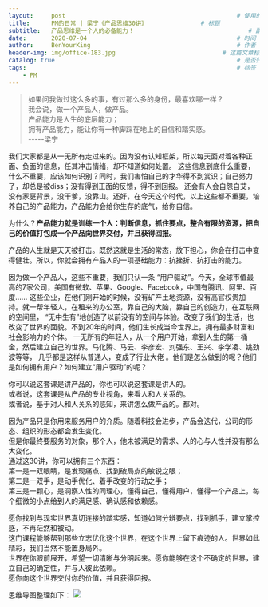 ```yaml
---
layout:     post                                                # 使用的布局（不需要改）
title:      PM的日常 | 梁宁《产品思维30讲》               # 标题 
subtitle:   产品思维是一个人的必备能力！                                # 副标题
date:       2020-07-04                                          # 时间
author:     BenYourKing                                         # 作者
header-img: img/office-183.jpg                              # 这篇文章标题背景图片
catalog: true                                                   # 是否归档
tags:                                                           # 标签
    - PM
---
```


> 如果问我做过这么多的事，有过那么多的身份，最喜欢哪一样？          
> 我会说，做一个产品人，做产品。            
> 产品能力是人生的底层能力；          
> 拥有产品能力，能让你有一种脚踩在地上的自信和踏实感。        
>                          -----梁宁
  
   

我们大家都是从一无所有走过来的。因为没有认知框架，所以每天面对着各种正面、负面的信息，任其冲击情绪，却不知道如何处置。
这些信息到底什么重要，什么不重要，应该如何识别？同时，我们害怕自己的才华得不到赏识；自己努力了，却总是被diss；没有得到正面的反馈，得不到回报。
还会有人会自怨自艾，没有家庭背景，没干爹，没靠山。还好，在今天这个时代，以上这些都不重要，培养自己的产品能力，产品能力会给你生存的底气，给你自信。

为什么？**产品能力就是训练一个人：判断信息，抓住要点，整合有限的资源，把自己的价值打包成一个产品向世界交付，并且获得回报。**
                 
产品的人生就是天天被打击。既然这就是生活的常态，放下担心，你会在打击中变得健壮。所以，你就会拥有产品人的一项基础能力：抗挫折、抗打击的能力。            
                     
因为做一个产品人，这些不重要，我们只认一条 “用户驱动”。今天，全球市值最高的7家公司，美国有微软、苹果、Google、Facebook，中国有腾讯、阿里、百度……
这些企业，在他们刚开始的时候，没有矿产土地资源，没有高官权贵加持。就一帮年轻人，在租来的办公室，靠自己的大脑，靠自己的创造力，在互联网的空间里，
“无中生有”地创造了以前没有的空间与体验。改变了我们的生活，也改变了世界的面貌。不到20年的时间，他们生长成当今世界上，拥有最多财富和社会影响力的个体。
一无所有的年轻人，从一个用户开始，拿到人生的第一桶金，然后建立自己的世界。马化腾、马云、李彦宏、刘强东、王兴、李学凌、姚劲波等等，
几乎都是这样从普通人，变成了行业大佬 。他们是怎么做到的呢？他们是如何拥有用户？如何建立“用户驱动”的呢？             
               
你可以说这套课是讲产品的，你也可以说这套课是讲人的。                  
或者说，这套课是从产品的专业视角，来看人和人关系的。           
或者说，基于对人和人关系的感知，来讲怎么做产品的。都对。             
          
因为产品只是你用来服务用户的介质。随着科技会进步，产品会迭代，公司的形态、组织的形态都会发生变化。               
但是你最终要服务的对象，那个人，他未被满足的需求、人的心与人性并没有那么大变化。               
通过这30讲，你可以拥有三个东西：         
第一是一双眼睛，是发现痛点、找到破局点的敏锐之眼；             
第二是一双手，是动手优化、着手改变的行动之手；                     
第三是一颗心，是洞察人性的同理心，懂得自己，懂得用户，懂得一个产品上，每个细微的小点给到人的满足感、确认感和依赖感。             

愿你找到与现实世界真切连接的踏实感，知道如何分辨要点，找到抓手，建立掌控感，不再茫然和被动。                 
这门课程能够帮到那些立志优化这个世界，在这个世界上留下痕迹的人。世界如此精彩，我们当然不能置身局外。                 
世界在你眼前展开，希望一切清晰与分明起来。愿你能够在这个不确定的世界，建立自己的确定性，并与人彼此依赖。               
愿你向这个世界交付你的价值，并且获得回报。           

                
               
思维导图整理如下：
![](https://i.loli.net/2020/08/25/rHt7MjdLCqvI8Ap.jpg)              
                    
                    





















